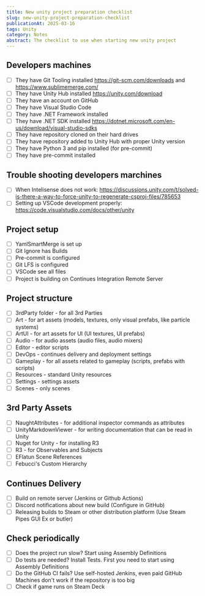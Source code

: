 ```yaml
---
title: New unity project preparation checklist
slug: new-unity-project-preparation-checklist
publicationAt: 2025-03-16
tags: Unity
category: Notes
abstract: The checklist to use when starting new unity project
---
```



## Developers machines

- [ ] They have Git Tooling installed https://git-scm.com/downloads and https://www.sublimemerge.com/
- [ ] They have Unity Hub installed https://unity.com/download
- [ ] They have an account on GitHub
- [ ] They have Visual Studio Code
- [ ] They have .NET Framework installed
- [ ] They have .NET SDK installed https://dotnet.microsoft.com/en-us/download/visual-studio-sdks
- [ ] They have repository cloned on their hard drives
- [ ] They have repository added to Unity Hub with proper Unity version
- [ ] They have Python 3 and pip installed (for pre-commit)
- [ ] They have pre-commit installed

## Trouble shooting developers marchines

- [ ] When Intelisense does not work: https://discussions.unity.com/t/solved-is-there-a-way-to-force-unity-to-regenerate-csproj-files/785653
- [ ] Setting up VSCode development properly: https://code.visualstudio.com/docs/other/unity

## Project setup

- [ ] YamlSmartMerge is set up
- [ ] Git Ignore has Builds
- [ ] Pre-commit is configured
- [ ] Git LFS is configured
- [ ] VSCode see all files
- [ ] Project is building on Continues Integration Remote Server

## Project structure

- [ ] 3rdParty folder - for all 3rd Parties
- [ ] Art - for art assets (models, textures, only visual prefabs, like particle systems)
- [ ] ArtUI - for art assets for UI (UI textures, UI prefabs)
- [ ] Audio - for audio assets (audio files, audio mixers)
- [ ] Editor - editor scripts
- [ ] DevOps - continues delivery and deployment settings
- [ ] Gameplay - for all assets related to gameplay (scripts, prefabs with scripts)
- [ ] Resources - standard Unity resources
- [ ] Settings - settings assets
- [ ] Scenes - only scenes

## 3rd Party Assets

- [ ] NaughtAttributes - for additional inspector commands as attributes
- [ ] UnityMarkdownViewer - for writing documentation that can be read in Unity
- [ ] Nuget for Unity - for installing R3
- [ ] R3 - for Observables and Subjects
- [ ] EFlatun Scene References
- [ ] Febucci's Custom Hierarchy

## Continues Delivery

- [ ] Build on remote server (Jenkins or Github Actions)
- [ ] Discord notifications about new build (Configure in GitHub)
- [ ] Releasing builds to Steam or other distribution platform (Use Steam Pipes GUI Ex or butler)

## Check periodically

- [ ] Does the project run slow? Start using Assembly Definitions
- [ ] Do tests are needed? Install Tests. First you need to start using Assembly Definitions
- [ ] Do the GitHub CI fails? Use self-hosted Jenkins, even paid GitHub Machines don't work if the repository is too big
- [ ] Check if game runs on Steam Deck
